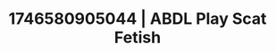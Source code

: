 ---
categories:
- AI-generated
- Body positivity
- Bare skin
- Lip gloss fantasy
- ASMR
- Soft domination
- Whispers of pleasure
- Cosplay
image: /assets/images/1746580905044.jpg
layout: post
seo:
  description: Featured content with sensual ABDL Play, Scat Fetish. HD images available.
  keywords: ABDL Play, Scat Fetish
  og_image: /assets/images/1746580905044.jpg
  schema_type: VisualArtwork
tags:
- ABDL Play
- '#1746580905044'
- Scat Fetish
title: 1746580905044 | ABDL Play Scat Fetish
---
